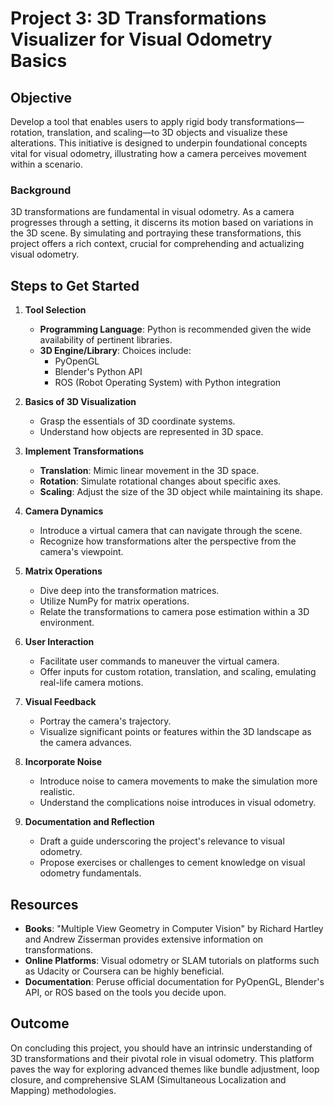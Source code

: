 # Project 3: 3D Transformations Visualizer for Visual Odometry Basics

## **Objective**
Develop a tool that enables users to apply rigid body transformations—rotation, translation, and scaling—to 3D objects and visualize these alterations. This initiative is designed to underpin foundational concepts vital for visual odometry, illustrating how a camera perceives movement within a scenario.

### **Background**
3D transformations are fundamental in visual odometry. As a camera progresses through a setting, it discerns its motion based on variations in the 3D scene. By simulating and portraying these transformations, this project offers a rich context, crucial for comprehending and actualizing visual odometry.

## **Steps to Get Started**

1. **Tool Selection**
   * **Programming Language**: Python is recommended given the wide availability of pertinent libraries.
   * **3D Engine/Library**: Choices include:
     * PyOpenGL
     * Blender's Python API
     * ROS (Robot Operating System) with Python integration

2. **Basics of 3D Visualization**
   * Grasp the essentials of 3D coordinate systems.
   * Understand how objects are represented in 3D space.

3. **Implement Transformations**
   * **Translation**: Mimic linear movement in the 3D space.
   * **Rotation**: Simulate rotational changes about specific axes.
   * **Scaling**: Adjust the size of the 3D object while maintaining its shape.

4. **Camera Dynamics**
   * Introduce a virtual camera that can navigate through the scene.
   * Recognize how transformations alter the perspective from the camera's viewpoint.

5. **Matrix Operations**
   * Dive deep into the transformation matrices.
   * Utilize NumPy for matrix operations.
   * Relate the transformations to camera pose estimation within a 3D environment.

6. **User Interaction**
   * Facilitate user commands to maneuver the virtual camera.
   * Offer inputs for custom rotation, translation, and scaling, emulating real-life camera motions.

7. **Visual Feedback**
   * Portray the camera's trajectory.
   * Visualize significant points or features within the 3D landscape as the camera advances.

8. **Incorporate Noise**
   * Introduce noise to camera movements to make the simulation more realistic.
   * Understand the complications noise introduces in visual odometry.

9. **Documentation and Reflection**
   * Draft a guide underscoring the project's relevance to visual odometry.
   * Propose exercises or challenges to cement knowledge on visual odometry fundamentals.

## **Resources**
* **Books**: "Multiple View Geometry in Computer Vision" by Richard Hartley and Andrew Zisserman provides extensive information on transformations.
* **Online Platforms**: Visual odometry or SLAM tutorials on platforms such as Udacity or Coursera can be highly beneficial.
* **Documentation**: Peruse official documentation for PyOpenGL, Blender's API, or ROS based on the tools you decide upon.

## **Outcome**
On concluding this project, you should have an intrinsic understanding of 3D transformations and their pivotal role in visual odometry. This platform paves the way for exploring advanced themes like bundle adjustment, loop closure, and comprehensive SLAM (Simultaneous Localization and Mapping) methodologies.
